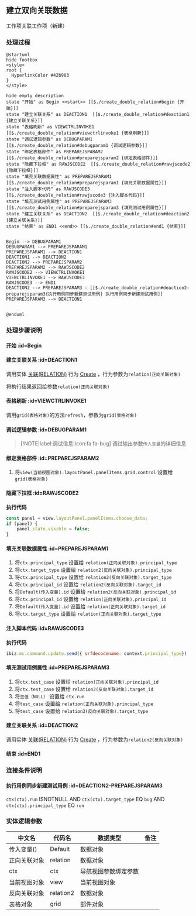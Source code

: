 ## 建立双向关联数据 <!-- {docsify-ignore-all} -->

   工作项关联工作项（新建）

### 处理过程

```plantuml
@startuml
hide footbox
<style>
root {
  HyperlinkColor #42b983
}
</style>

hide empty description
state "开始" as Begin <<start>> [[$./create_double_relation#begin {开始}]]
state "建立关联关系" as DEACTION1  [[$./create_double_relation#deaction1 {建立关联关系}]]
state "表格刷新" as VIEWCTRLINVOKE1  [[$./create_double_relation#viewctrlinvoke1 {表格刷新}]]
state "调试逻辑参数" as DEBUGPARAM1  [[$./create_double_relation#debugparam1 {调试逻辑参数}]]
state "绑定表格部件" as PREPAREJSPARAM2  [[$./create_double_relation#preparejsparam2 {绑定表格部件}]]
state "隐藏下拉框" as RAWJSCODE2  [[$./create_double_relation#rawjscode2 {隐藏下拉框}]]
state "填充关联数据属性" as PREPAREJSPARAM1  [[$./create_double_relation#preparejsparam1 {填充关联数据属性}]]
state "注入脚本代码" as RAWJSCODE3  [[$./create_double_relation#rawjscode3 {注入脚本代码}]]
state "填充测试用例属性" as PREPAREJSPARAM3  [[$./create_double_relation#preparejsparam3 {填充测试用例属性}]]
state "建立关联关系" as DEACTION2  [[$./create_double_relation#deaction2 {建立关联关系}]]
state "结束" as END1 <<end>> [[$./create_double_relation#end1 {结束}]]


Begin --> DEBUGPARAM1
DEBUGPARAM1 --> PREPAREJSPARAM1
PREPAREJSPARAM1 --> DEACTION1
DEACTION1 --> DEACTION2
DEACTION2 --> PREPAREJSPARAM2
PREPAREJSPARAM2 --> RAWJSCODE2
RAWJSCODE2 --> VIEWCTRLINVOKE1
VIEWCTRLINVOKE1 --> RAWJSCODE3
RAWJSCODE3 --> END1
DEACTION2 --> PREPAREJSPARAM3 : [[$./create_double_relation#deaction2-preparejsparam3{执行用例同步新建测试用例} 执行用例同步新建测试用例]]
PREPAREJSPARAM3 --> DEACTION1


@enduml
```


### 处理步骤说明

#### 开始 :id=Begin




#### 建立关联关系 :id=DEACTION1



调用实体 [关联(RELATION)](module/Base/Relation.md) 行为 [Create](module/Base/Relation#行为) ，行为参数为`relation(正向关联对象)`

将执行结果返回给参数`relation(正向关联对象)`

#### 表格刷新 :id=VIEWCTRLINVOKE1



调用`grid(表格对象)`的方法`refresh`，参数为`grid(表格对象)`
#### 调试逻辑参数 :id=DEBUGPARAM1



> [!NOTE|label:调试信息|icon:fa fa-bug]
> 调试输出参数`传入变量`的详细信息

#### 绑定表格部件 :id=PREPAREJSPARAM2



1. 将`view(当前视图对象).layoutPanel.panelItems.grid.control` 设置给  `grid(表格对象)`

#### 隐藏下拉框 :id=RAWJSCODE2



<p class="panel-title"><b>执行代码</b></p>

```javascript
const panel = view.layoutPanel.panelItems.choose_data;
if (panel) {
    panel.state.visible = false;
}
```

#### 填充关联数据属性 :id=PREPAREJSPARAM1



1. 将`ctx.principal_type` 设置给  `relation(正向关联对象).principal_type`
2. 将`ctx.target_type` 设置给  `relation2(反向关联对象).principal_type`
3. 将`ctx.principal_type` 设置给  `relation2(反向关联对象).target_type`
4. 将`ctx.principal_id` 设置给  `relation2(反向关联对象).target_id`
5. 将`Default(传入变量).id` 设置给  `relation2(反向关联对象).principal_id`
6. 将`ctx.principal_id` 设置给  `relation(正向关联对象).principal_id`
7. 将`Default(传入变量).id` 设置给  `relation(正向关联对象).target_id`
8. 将`ctx.target_type` 设置给  `relation(正向关联对象).target_type`

#### 注入脚本代码 :id=RAWJSCODE3



<p class="panel-title"><b>执行代码</b></p>

```javascript
ibiz.mc.command.update.send({ srfdecodename: context.principal_type})
```

#### 填充测试用例属性 :id=PREPAREJSPARAM3



1. 将`ctx.test_case` 设置给  `relation(正向关联对象).principal_id`
2. 将`ctx.test_case` 设置给  `relation2(反向关联对象).target_id`
3. 将`空值（NULL）` 设置给  `ctx.run`
4. 将`test_case` 设置给  `relation(正向关联对象).principal_type`
5. 将`test_case` 设置给  `relation2(反向关联对象).target_type`

#### 建立关联关系 :id=DEACTION2



调用实体 [关联(RELATION)](module/Base/Relation.md) 行为 [Create](module/Base/Relation#行为) ，行为参数为`relation2(反向关联对象)`

#### 结束 :id=END1




### 连接条件说明
#### 执行用例同步新建测试用例 :id=DEACTION2-PREPAREJSPARAM3

```ctx(ctx).run``` ISNOTNULL AND ```ctx(ctx).target_type``` EQ ```bug``` AND ```ctx(ctx).principal_type``` EQ ```run```


### 实体逻辑参数

|    中文名   |    代码名    |  数据类型      |备注 |
| --------| --------| --------  | --------   |
|传入变量(<i class="fa fa-check"/></i>)|Default|数据对象||
|正向关联对象|relation|数据对象||
|ctx|ctx|导航视图参数绑定参数||
|当前视图对象|view|当前视图对象||
|反向关联对象|relation2|数据对象||
|表格对象|grid|部件对象||
